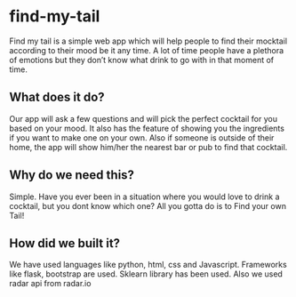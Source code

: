 ﻿# find-my-tail

Find my tail is a simple web app which will help people to find their mocktail according to their mood be it any time. A lot of time people have a plethora of emotions but they don’t know what drink to go with in that moment of time.

## What does it do?
Our app will ask a few questions and will pick the perfect cocktail for you based on your mood. It also has the feature of showing you the ingredients if you want to make one on your own. Also if someone is outside of their home, the app will show him/her the nearest bar or pub to find that cocktail.

## Why do we need this?

Simple. Have you ever been in a situation where you would love to drink a cocktail, but you dont know which one? All you gotta do is to Find your own Tail!

## How did we built it?
We have used languages like python, html, css and Javascript. Frameworks like flask, bootstrap are used. Sklearn library has been used. Also we used radar api from radar.io

